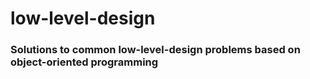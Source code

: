 # low-level-design
### Solutions to common low-level-design problems based on object-oriented programming
